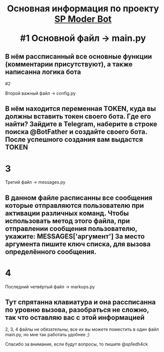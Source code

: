 <h1 align="center">Основная информация по проекту <a href="https://daniilshat.ru/" target="_blank">SP Moder Bot</a> 


#1
Основной файл -> main.py

В нём рассписанный все основные функции (комментарии присутствуют), а также написанна логика бота
-
#2

Второй важный файл -> config.py

В нём находится переменная TOKEN, куда вы должны вставить токен своего бота. Где его найти?
Зайдите в Telegram, наберите в строке поиска @BotFather и создайте своего бота.
После успешного создания вам выдастся TOKEN
-
# 3 #

Третий файл -> messages.py

В данном файле расписанны все сообщения которые отправляются пользователю при активации различных
команд.
Чтобы использовать метод этого файла, при отправлении сообщения пользователю, укажите:
MESSAGES['аргумент']
За место аргумента пишите ключ списка, для вызова определённого сообщения.
-
# 4 #

Последний четвёртый файл -> markups.py

Тут спрятанна клавиатура и она рассписанна по уровню вызова, разобраться не сложно, так что
оставляю вас с этой информацией
---
2, 3, 4 файлы не обязательны, все их вы можете поместить в один файл main.py, но мне так работать
удобнее ;)

Спасибо за внимание, если будут вопросы, то пишите @sp1edh4ck
